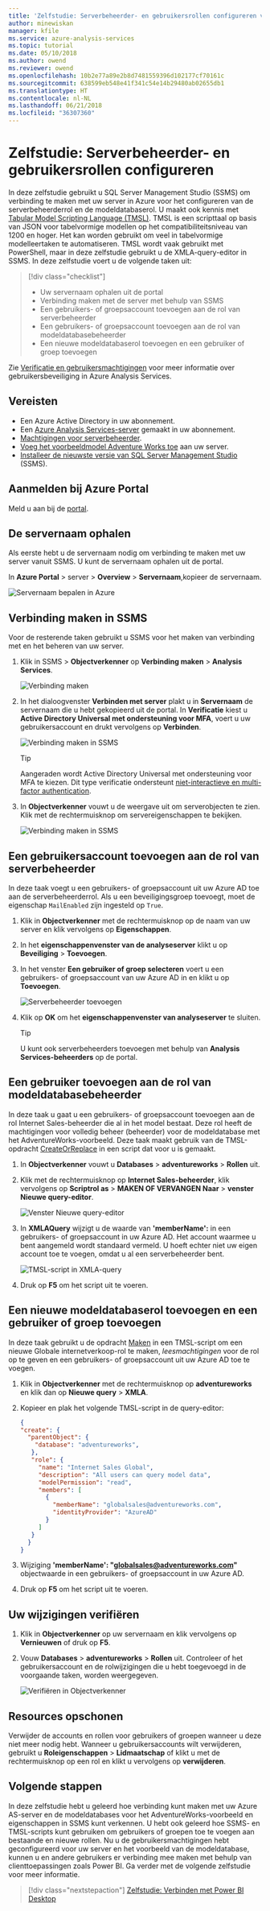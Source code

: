 ```yaml
---
title: 'Zelfstudie: Serverbeheerder- en gebruikersrollen configureren voor Azure Analysis Services-server | Microsoft Docs'
author: minewiskan
manager: kfile
ms.service: azure-analysis-services
ms.topic: tutorial
ms.date: 05/10/2018
ms.author: owend
ms.reviewer: owend
ms.openlocfilehash: 10b2e77a89e2b8d7481559396d102177cf70161c
ms.sourcegitcommit: 638599eb548e41f341c54e14b29480ab02655db1
ms.translationtype: HT
ms.contentlocale: nl-NL
ms.lasthandoff: 06/21/2018
ms.locfileid: "36307360"
---
```

# <a name="tutorial-configure-server-administrator-and-user-roles"></a>Zelfstudie: Serverbeheerder- en gebruikersrollen configureren

 In deze zelfstudie gebruikt u SQL Server Management Studio (SSMS) om verbinding te maken met uw server in Azure voor het configureren van de serverbeheerderrol en de modeldatabaserol. U maakt ook kennis met [Tabular Model Scripting Language (TMSL)](https://docs.microsoft.com/sql/analysis-services/tabular-model-programming-compatibility-level-1200/tabular-model-programming-for-compatibility-level-1200). TMSL is een scripttaal op basis van JSON voor tabelvormige modellen op het compatibiliteitsniveau van 1200 en hoger. Het kan worden gebruikt om veel in tabelvormige modelleertaken te automatiseren. TMSL wordt vaak gebruikt met PowerShell, maar in deze zelfstudie gebruikt u de XMLA-query-editor in SSMS. In deze zelfstudie voert u de volgende taken uit: 
  
> [!div class="checklist"]
> * Uw servernaam ophalen uit de portal
> * Verbinding maken met de server met behulp van SSMS
> * Een gebruikers- of groepsaccount toevoegen aan de rol van serverbeheerder 
> * Een gebruikers- of groepsaccount toevoegen aan de rol van modeldatabasebeheerder
> * Een nieuwe modeldatabaserol toevoegen en een gebruiker of groep toevoegen

Zie [Verificatie en gebruikersmachtigingen](../analysis-services-manage-users.md) voor meer informatie over gebruikersbeveiliging in Azure Analysis Services. 

## <a name="prerequisites"></a>Vereisten

- Een Azure Active Directory in uw abonnement.
- Een [Azure Analysis Services-server](../analysis-services-create-server.md) gemaakt in uw abonnement.
- [Machtigingen voor serverbeheerder](../analysis-services-server-admins.md).
- [Voeg het voorbeeldmodel Adventure Works toe](../analysis-services-create-sample-model.md) aan uw server.
- [Installeer de nieuwste versie van SQL Server Management Studio](https://docs.microsoft.com/sql/ssms/download-sql-server-management-studio-ssms) (SSMS).

## <a name="log-in-to-the-azure-portal"></a>Aanmelden bij Azure Portal

Meld u aan bij de [portal](https://portal.azure.com/).

## <a name="get-server-name"></a>De servernaam ophalen
Als eerste hebt u de servernaam nodig om verbinding te maken met uw server vanuit SSMS. U kunt de servernaam ophalen uit de portal.

In **Azure Portal** > server > **Overview** > **Servernaam**,kopieer de servernaam.
   
   ![Servernaam bepalen in Azure](./media/analysis-services-tutorial-roles/aas-copy-server-name.png)

## <a name="connect-in-ssms"></a>Verbinding maken in SSMS

Voor de resterende taken gebruikt u SSMS voor het maken van verbinding met en het beheren van uw server.

1. Klik in SSMS > **Objectverkenner** op **Verbinding maken** > **Analysis Services**.

    ![Verbinding maken](./media/analysis-services-tutorial-roles/aas-ssms-connect.png)

2. In het dialoogvenster **Verbinden met server** plakt u in **Servernaam** de servernaam die u hebt gekopieerd uit de portal. In **Verificatie** kiest u **Active Directory Universal met ondersteuning voor MFA**, voert u uw gebruikersaccount en drukt vervolgens op **Verbinden**.
   
    ![Verbinding maken in SSMS](./media/analysis-services-tutorial-roles/aas-connect-ssms-auth.png)

    > [!TIP]
    > Aangeraden wordt Active Directory Universal met ondersteuning voor MFA te kiezen. Dit type verificatie ondersteunt [niet-interactieve en multi-factor authentication](../../sql-database/sql-database-ssms-mfa-authentication.md). 

3. In **Objectverkenner** vouwt u de weergave uit om serverobjecten te zien. Klik met de rechtermuisknop om servereigenschappen te bekijken.
   
    ![Verbinding maken in SSMS](./media/analysis-services-tutorial-roles/aas-connect-ssms-objexp.png)

## <a name="add-a-user-account-to-the-server-administrator-role"></a>Een gebruikersaccount toevoegen aan de rol van serverbeheerder

In deze taak voegt u een gebruikers- of groepsaccount uit uw Azure AD toe aan de serverbeheerderrol. Als u een beveiligingsgroep toevoegt, moet de eigenschap `MailEnabled` zijn ingesteld op `True`.

1. Klik in **Objectverkenner** met de rechtermuisknop op de naam van uw server en klik vervolgens op **Eigenschappen**. 
2. In het **eigenschappenvenster van de analyseserver** klikt u op **Beveiliging** > **Toevoegen**.
3. In het venster **Een gebruiker of groep selecteren** voert u een gebruikers- of groepsaccount van uw Azure AD in en klikt u op **Toevoegen**. 
   
     ![Serverbeheerder toevoegen](./media/analysis-services-tutorial-roles/aas-add-server-admin.png)

4. Klik op **OK** om het **eigenschappenvenster van analyseserver** te sluiten.

    > [!TIP]
    > U kunt ook serverbeheerders toevoegen met behulp van **Analysis Services-beheerders** op de portal. 

## <a name="add-a-user-to-the-model-database-administrator-role"></a>Een gebruiker toevoegen aan de rol van modeldatabasebeheerder

In deze taak u gaat u een gebruikers- of groepsaccount toevoegen aan de rol Internet Sales-beheerder die al in het model bestaat. Deze rol heeft de machtigingen voor volledig beheer (beheerder) voor de modeldatabase met het AdventureWorks-voorbeeld. Deze taak maakt gebruik van de TMSL-opdracht [CreateOrReplace](https://docs.microsoft.com/sql/analysis-services/tabular-models-scripting-language-commands/createorreplace-command-tmsl) in een script dat voor u is gemaakt.

1. In **Objectverkenner** vouwt u **Databases** > **adventureworks** > **Rollen** uit. 
2. Klik met de rechtermuisknop op **Internet Sales-beheerder**, klik vervolgens op **Scriptrol as** > **MAKEN OF VERVANGEN Naar** > **venster Nieuwe query-editor**.

    ![Venster Nieuwe query-editor](./media/analysis-services-tutorial-roles/aas-add-db-admin.png)

3. In **XMLAQuery** wijzigt u de waarde van **'memberName':** in een gebruikers- of groepsaccount in uw Azure AD. Het account waarmee u bent aangemeld wordt standaard vermeld. U hoeft echter niet uw eigen account toe te voegen, omdat u al een serverbeheerder bent.

    ![TMSL-script in XMLA-query](./media/analysis-services-tutorial-roles/aas-add-db-admin-script.png)

4. Druk op **F5** om het script uit te voeren.


## <a name="add-a-new-model-database-role-and-add-a-user-or-group"></a>Een nieuwe modeldatabaserol toevoegen en een gebruiker of groep toevoegen

In deze taak gebruikt u de opdracht [Maken](https://docs.microsoft.com/sql/analysis-services/tabular-models-scripting-language-commands/create-command-tmsl?view=sql-analysis-services-2017) in een TMSL-script om een nieuwe Globale internetverkoop-rol te maken, *leesmachtigingen* voor de rol op te geven en een gebruikers- of groepsaccount uit uw Azure AD toe te voegen.

1. Klik in **Objectverkenner** met de rechtermuisknop op **adventureworks** en klik dan op **Nieuwe query** > **XMLA**. 
2. Kopieer en plak het volgende TMSL-script in de query-editor:

    ```JSON
    {
    "create": {
      "parentObject": {
        "database": "adventureworks",
       },
       "role": {
         "name": "Internet Sales Global",
         "description": "All users can query model data",
         "modelPermission": "read",
         "members": [
           {
             "memberName": "globalsales@adventureworks.com",
             "identityProvider": "AzureAD"
           }
         ]
       }
      }
    }
    ```

3. Wijziging **'memberName': \"globalsales@adventureworks.com\"** objectwaarde in een gebruikers- of groepsaccount in uw Azure AD.
4. Druk op **F5** om het script uit te voeren.

## <a name="verify-your-changes"></a>Uw wijzigingen verifiëren

1. Klik in **Objectverkenner** op uw servernaam en klik vervolgens op **Vernieuwen** of druk op **F5**.
2. Vouw **Databases** > **adventureworks** > **Rollen** uit. Controleer of het gebruikersaccount en de rolwijzigingen die u hebt toegevoegd in de voorgaande taken, worden weergegeven.   

    ![Verifiëren in Objectverkenner](./media/analysis-services-tutorial-roles/aas-connect-ssms-verify.png)

## <a name="clean-up-resources"></a>Resources opschonen

Verwijder de accounts en rollen voor gebruikers of groepen wanneer u deze niet meer nodig hebt. Wanneer u gebruikersaccounts wilt verwijderen, gebruikt u  **Roleigenschappen** > **Lidmaatschap** of klikt u met de rechtermuisknop op een rol en klikt u vervolgens op **verwijderen**.


## <a name="next-steps"></a>Volgende stappen
In deze zelfstudie hebt u geleerd hoe verbinding kunt maken met uw Azure AS-server en de modeldatabases voor het AdventureWorks-voorbeeld en eigenschappen in SSMS kunt verkennen. U hebt ook geleerd hoe SSMS- en TMSL-scripts kunt gebruiken om gebruikers of groepen toe te voegen aan bestaande en nieuwe rollen. Nu u de gebruikersmachtigingen hebt geconfigureerd voor uw server en het voorbeeld van de modeldatabase, kunnen u en andere gebruikers er verbinding mee maken met behulp van clienttoepassingen zoals Power BI. Ga verder met de volgende zelfstudie voor meer informatie. 

> [!div class="nextstepaction"]
> [Zelfstudie: Verbinden met Power BI Desktop](analysis-services-tutorial-pbid.md)

